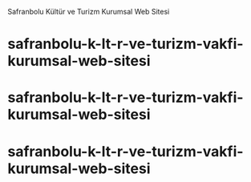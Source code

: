 Safranbolu Kültür ve Turizm Kurumsal Web Sitesi
# safranbolu-k-lt-r-ve-turizm-vakfi-kurumsal-web-sitesi
# safranbolu-k-lt-r-ve-turizm-vakfi-kurumsal-web-sitesi
# safranbolu-k-lt-r-ve-turizm-vakfi-kurumsal-web-sitesi
